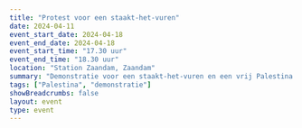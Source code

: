 ```yaml
---
title: "Protest voor een staakt-het-vuren"
date: 2024-04-11
event_start_date: 2024-04-18
event_end_date: 2024-04-18
event_start_time: "17.30 uur"
event_end_time: "18.30 uur"
location: "Station Zaandam, Zaandam"
summary: "Demonstratie voor een staakt-het-vuren en een vrij Palestina."
tags: ["Palestina", "demonstratie"]
showBreadcrumbs: false
layout: event
type: event
---
```

